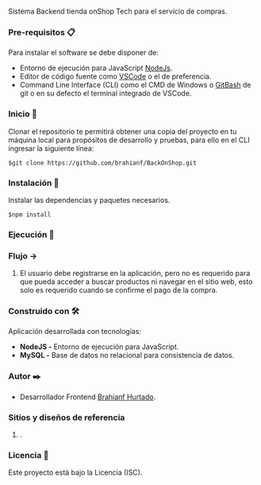 ![]()

Sistema Backend tienda onShop Tech para el servicio de compras.

### Pre-requisitos 📋
Para instalar el software se debe disponer de:
* Entorno de ejecución para JavaScript [NodeJs](https://nodejs.org/es/).
* Editor de código fuente como [VSCode](https://code.visualstudio.com/) o el de preferencia.
* Command Line Interface (CLI) como el CMD  de Windows o  [GitBash](https://git-scm.com/downloads) de git o en su defecto el terminal integrado de VSCode.

### Inicio 🚀
Clonar el repositorio te permitirá obtener una copia del proyecto en tu máquina local para propósitos de desarrollo y pruebas, para ello en el CLI ingresar la siguiente línea:
```
$git clone https://github.com/brahianf/BackOnShop.git
```
### Instalación 🧰
Instalar las dependencias y paquetes necesarios.
````
$npm install
````
### Ejecución 🔧


### Flujo ->
1. El usuario debe registrarse en la aplicación, pero no es requerido para que pueda acceder a buscar productos ni navegar en el sitio web, esto solo es requerido cuando se confirme el pago de la compra.

### Construido con 🛠️
Aplicación desarrollada con tecnologías:

*  **NodeJS -**  Entorno de ejecución para JavaScript.
*  **MySQL -** Base de datos no relacional para consistencia de datos.

### Autor ✒️
* Desarrollador Frontend [Brahianf Hurtado](https://github.com/brahianf).

###  Sitios y diseños de referencia

1. []().

### Licencia 📄
Este proyecto está bajo la Licencia (ISC).